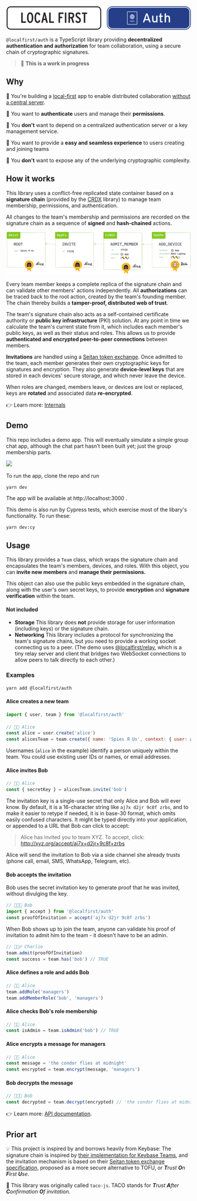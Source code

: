 <img src="https://raw.githubusercontent.com/local-first-web/branding/main/svg/auth-h.svg"
width="600" alt="@localfirst/auth logo" />

`@localfirst/auth` is a TypeScript library providing **decentralized authentication and
authorization** for team collaboration, using a secure chain of cryptographic signatures.

> 🚧 **This is a work in progress**

## Why

🤝 You're building a [local-first](http://inkandswitch.com/local-first.html) app to enable
distributed collaboration [without a central
server](http://medium.com/all-the-things/a-web-application-with-no-web-server-61000a6aed8f).

🔑 You want to **authenticate** users and manage their **permissions**.

🚫 You **don't** want to depend on a centralized authentication server or a key management service.

💙 You want to provide a **easy and seamless experience** to users creating and joining teams

🤔 You **don't** want to expose any of the underlying cryptographic complexity.

## How it works

This library uses a conflict-free replicated state container based on a **signature chain**
(provided by the [CRDX](https://github.com/herbcaudill/crdx) library) to manage team membership, permissions, and authentication.

All changes to the team's membership and permissions are recorded on the signature chain as a
sequence of **signed** and **hash-chained** actions.

![](./docs/img/sigchain-med.png)

Every team member keeps a complete replica of the signature chain and can validate other members'
actions independently. All **authorizations** can be traced back to the root action, created by the team's founding member. The chain
thereby builds a **tamper-proof, distributed web of trust**.

The team's signature chain also acts as a self-contained certificate authority or **public key
infrastructure** (PKI) solution. At any point in time we calculate the team's current state from it,
which includes each member's public keys, as well as their status and roles. This allows us to
provide **authenticated and encrypted peer-to-peer connections** between members.

**Invitations** are handled using a [Seitan token
exchange](https://book.keybase.io/docs/teams/seitan). Once admitted to the team, each member
generates their own cryptographic keys for signatures and encryption. They also generate
**device-level keys** that are stored in each devices' secure storage, and which never leave the
device.

When roles are changed, members leave, or devices are lost or replaced, keys are **rotated** and
associated data **re-encrypted**.

👉 Learn more: [Internals](./docs/internals.md)

## Demo

This repo includes a demo app. This will eventually simulate a simple group chat app, although the chat part hasn't been built yet; just the group membership parts.

![](docs/img/demo.gif)

To run the app, clone the repo and run

```bash
yarn dev
```

The app will be available at http://localhost:3000 .

This demo is also run by Cypress tests, which exercise most of the libary's functionality. To run these:

```
yarn dev:cy
```

## Usage

This library provides a `Team` class, which wraps the signature chain and encapsulates the team's
members, devices, and roles. With this object, you can **invite new members** and **manage their
permissions.**

This object can also use the public keys embedded in the signature chain, along with the user's own
secret keys, to provide **encryption** and **signature verification** within the team.

#### Not included

- **Storage** This library does **not** provide storage for user information (including keys) or the
  signature chain.
- **Networking** This library includes a protocol for synchronizing the team's signature chains, but
  you need to provide a working socket connecting us to a peer. (The demo uses [@localfirst/relay](https://github.com/local-first-web/relay), which is a tiny relay server and client that bridges two WebSocket connections to allow peers to talk directly to each other.)

### Examples

```bash
yarn add @localfirst/auth
```

#### Alice creates a new team

```js
import { user, team } from '@localfirst/auth'

// 👩🏾 Alice
const alice = user.create('alice')
const alicesTeam = team.create({ name: 'Spies Я Us', context: { user: alice } })
```

Usernames (`alice` in the example) identify a person uniquely within the team. You could use
existing user IDs or names, or email addresses.

#### Alice invites Bob

```js
// 👩🏾 Alice
const { secretKey } = alicesTeam.invite('bob')
```

The invitation key is a single-use secret that only Alice and Bob will ever know. By default, it is
a 16-character string like `aj7x d2jr 9c8f zrbs`, and to make it easier to retype if needed, it is
in base-30 format, which omits easily confused characters. It might be typed directly into your
application, or appended to a URL that Bob can click to accept:

> Alice has invited you to team XYZ. To accept, click: http://xyz.org/accept/aj7x+d2jr+9c8f+zrbs

Alice will send the invitation to Bob via a side channel she already trusts (phone call, email, SMS,
WhatsApp, Telegram, etc).

#### Bob accepts the invitation

Bob uses the secret invitation key to generate proof that he was invited, without divulging the key.

```js
// 👨🏻‍🦲 Bob
import { accept } from '@localfirst/auth'
const proofOfInvitation = accept('aj7x d2jr 9c8f zrbs')
```

When Bob shows up to join the team, anyone can validate his proof of invitation to admit him to the
team - it doesn't have to be an admin.

```js
// 👳🏽‍♂️ Charlie
team.admit(proofOfInvitation)
const success = team.has('bob') // TRUE
```

#### Alice defines a role and adds Bob

```js
// 👩🏾 Alice
team.addRole('managers')
team.addMemberRole('bob', 'managers')
```

#### Alice checks Bob's role membership

```js
// 👩🏾 Alice
const isAdmin = team.isAdmin('bob') // TRUE
```

#### Alice encrypts a message for managers

```js
// 👩🏾 Alice
const message = 'the condor flies at midnight'
const encrypted = team.encrypt(message, 'managers')
```

#### Bob decrypts the message

```js
// 👨🏻‍🦲 Bob
const decrypted = team.decrypt(encrypted) // 'the condor flies at midnight'
```

👉 Learn more: [API documentation](./docs/api.md).

## Prior art

💡 This project is inspired by and borrows heavily from Keybase: The signature chain is inspired by
[their implementation for Keybase Teams](https://keybase.io/docs/team), and the invitation mechanism
is based on their [Seitan token exchange specification](https://keybase.io/docs/teams/seitan_v2),
proposed as a more secure alternative to TOFU, or _**T**rust **O**n **F**irst **U**se_.

🌮 This library was originally called `taco-js`. TACO stands for _**T**rust **A**fter
**C**onfirmation **O**f invitation_.
